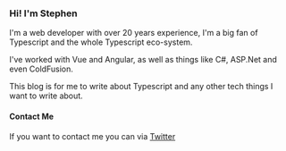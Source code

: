 ### Hi! I'm Stephen 

I'm a web developer with over 20 years experience, I'm a big fan of Typescript and the whole Typescript eco-system.

I've worked with Vue and Angular, as well as things like C#, ASP.Net and even ColdFusion. 

This blog is for me to write about Typescript and any other tech things I want to write about. 

#### Contact Me

If you want to contact me you can via [Twitter](https://twitter.com/stephenradams)  



[//]: # (```markdown)

[//]: # (Syntax highlighted code block)

[//]: # ()
[//]: # (# Header 1)

[//]: # (## Header 2)

[//]: # (### Header 3)

[//]: # ()
[//]: # (- Bulleted)

[//]: # (- List)

[//]: # ()
[//]: # (1. Numbered)

[//]: # (2. List)

[//]: # ()
[//]: # (**Bold** and _Italic_ and `Code` text)

[//]: # ()
[//]: # ([Link]&#40;url&#41; and ![Image]&#40;src&#41;)

[//]: # (```)

[//]: # ()
[//]: # (For more details see [Basic writing and formatting syntax]&#40;https://docs.github.com/en/github/writing-on-github/getting-started-with-writing-and-formatting-on-github/basic-writing-and-formatting-syntax&#41;.)

[//]: # ()
[//]: # (### Jekyll Themes)

[//]: # ()
[//]: # (Your Pages site will use the layout and styles from the Jekyll theme you have selected in your [repository settings]&#40;https://github.com/Stephenradams/stephenradams.github.io/settings/pages&#41;. The name of this theme is saved in the Jekyll `_config.yml` configuration file.)

[//]: # ()
[//]: # (### Support or Contact)

[//]: # ()
[//]: # (Having trouble with Pages? Check out our [documentation]&#40;https://docs.github.com/categories/github-pages-basics/&#41; or [contact support]&#40;https://support.github.com/contact&#41; and we’ll help you sort it out.)
